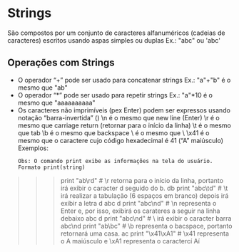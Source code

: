 # Strings

São compostos por um conjunto de caracteres alfanuméricos (cadeias de caracteres) escritos usando aspas simples ou duplas
Ex.: 
"abc" ou 'abc' 

## Operações com Strings
+ O operador “+” pode ser usado para concatenar strings
   Ex.: "a"+"b" é o mesmo que "ab"
+ O operador “*” pode ser usado para repetir strings
   Ex.: "a"*10 é o mesmo que "aaaaaaaaaa"
+ Os caracteres não imprimíveis (pex Enter) podem ser expressos usando notação “barra-invertida” (\)
  \n é o mesmo que new line (Enter)
  \r é o mesmo que carriage return (retornar para o início da linha)
  \t é o mesmo que tab 
  \b é o mesmo que backspace
  \\ é o mesmo que \ 
  \x41 é o mesmo que o caractere cujo código hexadecimal é 41 (“A” maiúsculo)
  Exemplos:
  ```
  Obs: O comando print exibe as informações na tela do usuário. Formato print(string)
>>> print "ab\rd" # \r retorna para o início da linha, portanto irá exibir o caracter d seguido do b.
db
>>> print "abc\td" # \t irá realizar a tabulação (6 espaços em branco) depois irá exibir a letra d
abc     d
>>> print "abc\nd" # \n representa o Enter e, por isso, exibirá os carateres a seguir na linha debaixo
abc
d
>>> print "abc\\nd" # \\ irá exibir o caracter barra
abc\nd
>>> print "ab\bc" # \b representa o bacspace, portanto retornará uma casa.
ac
>>> print "\x41\xA1" # \x41 representa o A maiúsculo e \xA1 representa o caractercí
Aí

  ```
